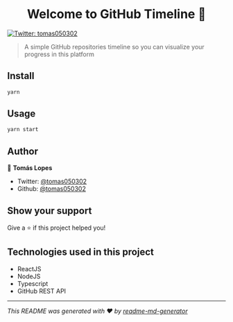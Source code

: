 <h1 align="center">Welcome to GitHub Timeline 👋</h1>
<p>
  <a href="https://twitter.com/tomas050302" target="_blank">
    <img alt="Twitter: tomas050302" src="https://img.shields.io/twitter/follow/tomas050302.svg?style=social" />
  </a>
</p>

> A simple GitHub repositories timeline so you can visualize your progress in this platform

## Install

```sh
yarn
```

## Usage

```sh
yarn start
```

## Author

👤 **Tomás Lopes**

* Twitter: [@tomas050302](https://twitter.com/tomas050302)
* Github: [@tomas050302](https://github.com/tomas050302)

## Show your support

Give a ⭐️ if this project helped you!

## Technologies used in this project

* ReactJS
* NodeJS
* Typescript
* GitHub REST API

***
_This README was generated with ❤️ by [readme-md-generator](https://github.com/kefranabg/readme-md-generator)_
